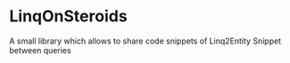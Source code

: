 # LinqOnSteroids
A small library which allows to share code snippets of Linq2Entity Snippet between queries
